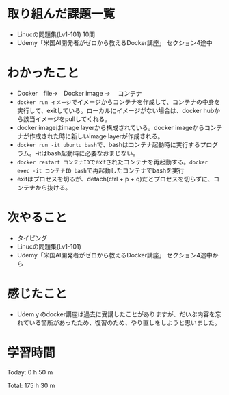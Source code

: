 # 取り組んだ課題一覧
- Linucの問題集(Lv1-101) 10問
- Udemy「米国AI開発者がゼロから教えるDocker講座」 セクション4途中

# わかったこと
- Docker　file→　Docker image →　 コンテナ
- `docker run イメージ`でイメージからコンテナを作成して、コンテナの中身を実行して、exitしている。ローカルにイメージがない場合は、docker hubから該当イメージをpullしてくれる。
- docker imageはimage layerから構成されている。docker imageからコンテナが作成された時に新しいimage layerが作成される。
- `docker run -it ubuntu bash`で、bashはコンテナ起動時に実行するプログラム。-itはbash起動時に必要なおまじない。
- `docker restart コンテナID`でexitされたコンテナを再起動する。`docker exec -it コンテナID bash`で再起動したコンテナでbashを実行
- exitはプロセスを切るが、detach(ctrl + p + q)だとプロセスを切らずに、コンテナから抜ける。 

# 次やること
- タイピング
- Linucの問題集(Lv1-101)
- Udemy「米国AI開発者がゼロから教えるDocker講座」 セクション4途中から

# 感じたこと
- Udemｙのdocker講座は過去に受講したことがありますが、だいぶ内容を忘れている箇所があったため、復習のため、やり直しをしようと思いました。

# 学習時間
Today: 0 h 50 m

Total: 175 h 30 m
